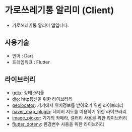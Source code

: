 # 가로쓰레기통 알리미 (Client)
- 가로쓰레기통 알리미 앱입니다.

## 사용기술
- 언어 : Dart
- 프레임워크 : Flutter

## 라이브러리
- [getx](https://pub.dev/packages/get): 상태관리툴
- [dio](https://pub.dev/packages/dio): http통신을 위한 라이브러리
- [geolocator](https://pub.dev/packages/geolocator): 기기에서 위치정보를 받아오기 위한 라이브러리
- [naver_map_plugin](https://pub.dev/packages/naver_map_plugin): 네이버 지도를 이용하기 위한 라이브러리
- [image_picker](https://pub.dev/packages/image_picker): 기기의 카메라, 갤러리 사용을 위한 라이브러리
- [flutter_dotenv](https://pub.dev/packages/flutter_dotenv): 환경변수 사용을 위한 라이브러리
